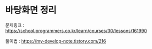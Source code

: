 # 바탕화면 정리

문제링크 : https://school.programmers.co.kr/learn/courses/30/lessons/161990

풀이법 : https://my-develop-note.tistory.com/216